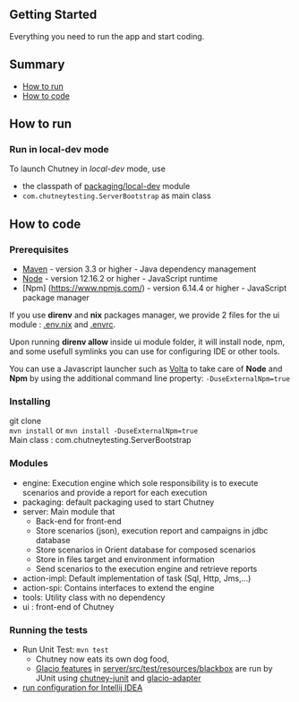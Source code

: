 ## Getting Started

Everything you need to run the app and start coding.

## Summary

* [How to run](#use)
* [How to code](#code)


## <a name="use"></a> How to run

### Run in local-dev mode
To launch Chutney in _local-dev_ mode, use
* the classpath of [packaging/local-dev](packaging/local-dev) module
* `com.chutneytesting.ServerBootstrap` as main class


## <a name="code"></a> How to code

### Prerequisites

* [Maven](https://maven.apache.org/) - version 3.3 or higher - Java dependency management
* [Node](https://nodejs.org/en/) - version 12.16.2 or higher - JavaScript runtime
* [Npm] (https://www.npmjs.com/) - version 6.14.4 or higher - JavaScript package manager


If you use **direnv** and **nix** packages manager, we provide 2 files for the ui module : [.env.nix](.env.nix) and [.envrc](.envrc).

Upon running **direnv allow** inside ui module folder, it will install node, npm, and some usefull symlinks you can use for configuring IDE or other tools.

You can use a Javascript launcher such as [Volta](https://volta.sh/) to take care of **Node** and **Npm** by using the additional command line property: `-DuseExternalNpm=true`

### Installing

git clone  
`mvn install` or `mvn install -DuseExternalNpm=true`  
Main class : com.chutneytesting.ServerBootstrap

### Modules

* engine: Execution engine which sole responsibility is to execute scenarios and provide a report for each execution
* packaging: default packaging used to start Chutney
* server: Main module that
    * Back-end for front-end
    * Store scenarios (json), execution report and campaigns in jdbc database
    * Store scenarios in Orient database for composed scenarios
    * Store in files target and environment information
    * Send scenarios to the execution engine and retrieve reports
* action-impl: Default implementation of task (Sql, Http, Jms,...)
* action-spi: Contains interfaces to extend the engine 
* tools: Utility class with no dependency 
* ui : front-end of Chutney

### Running the tests

- Run Unit Test: `mvn test`
    - Chutney now eats its own dog food,
    - [Glacio features](https://github.com/chutney-testing/glacio) in [server/src/test/resources/blackbox](server/src/test/resources/blackbox) are run by JUnit using [chutney-junit](https://github.com/chutney-testing/chutney-junit) and [glacio-adapter](glacio-adapter)
- [run configuration for Intellij IDEA](.idea/runConfigurations)
